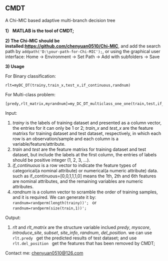 ## CMDT

A Chi-MIC based adaptive multi-branch decision tree

**1） MATLAB is the tool of CMDT;**

**2)  The Chi-MIC should be installed:https://github.com/chenyuan0510/Chi-MIC**, and add the search path by ```addpath('D:\your-path-for-Chi-MIC');```, or using the graphical user interface: Home -> Environment -> Set Path -> Add with subfolders -> Save

**3)  Usage**

 For Binary classification:
 
    rlt=myDC_DT(trainy,train_x,test_x,if_continuous,randnum)
 For Multi-class problem:
 
    [predy,rlt_matrix,myrandnum]=my_DC_DT_multiclass_one_one(train,test,if_continuous,randnum)
Input:
1. *trainy* is the labels of training dataset and presented as a column vector, the entries for it can only be 1 or 2; *train_x* and *test_x* are the feature matrixs for training dataset and test dataset, respectively, in which each row is an observation/sample and each column is a variable/feature/attribute. 
2. *train* and *test* are the feature matrixs for training dataset and test dataset, but include the labels at the first column, the entries of labels should be positive integer (1, 2, 3, ...).
3. *if_continuous* is a row vector to indicate the feature types of categorical(a nominal attribute) or numerical(a numeric attribute) data. such as if_continuous=[0,0,1,1,1,0]
means the 1th, 2th and 6th features are nominal attributes, and the remaining variables are numeric attributes.
4. *randnum* is a column vector to scramble the order of training samples, and it is required. We can generate it by:
```randnum=randperm(length(trainy))'; ```
   or 
```randnum=randperm(size(train,1))';```

Output:
1. *rlt* and *rlt_matrix* are the structure variable inclued *predy*, *myscore*, *introduce_site*, *subset*, *site_info*, *randnum*, *del_position*.
we can use ```rlt.predy ``` get the predicted results of test dataset; and use ```rlt.del_position ``` get the features that has been removed by CMDT;

Contact me: chenyuan0510@126.com
